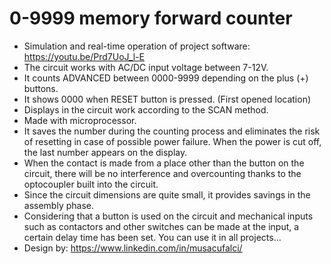# 0-9999 memory forward counter

- Simulation and real-time operation of project software: https://youtu.be/Prd7UoJ_l-E
- The circuit works with AC/DC input voltage between 7-12V.
- It counts ADVANCED between 0000-9999 depending on the plus (+) buttons.
- It shows 0000 when RESET button is pressed. (First opened location)
- Displays in the circuit work according to the SCAN method.
- Made with microprocessor.
- It saves the number during the counting process and eliminates the risk of resetting in case of possible power failure. When the power is cut off, the last number appears on the display.
- When the contact is made from a place other than the button on the circuit, there will be no interference and overcounting thanks to the optocoupler built into the circuit.
- Since the circuit dimensions are quite small, it provides savings in the assembly phase.
- Considering that a button is used on the circuit and mechanical inputs such as contactors and other switches can be made at the input, a certain delay time has been set. You can use it in all projects...
- Design by: https://www.linkedin.com/in/musacufalci/

